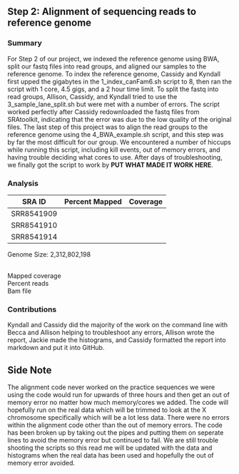 ## Step 2: Alignment of sequencing reads to reference genome

### Summary 

For Step 2 of our project, we indexed the reference genome using BWA, split our fastq files into read groups, and aligned our samples to the reference genome. To index the reference genome, Cassidy and Kyndall first upped the gigabytes in the 1_index_canFam6.sh script to 8, then ran the script with 1 core, 4.5 gigs, and a 2 hour time limit. To split the fastq into read groups, Allison, Cassidy, and Kyndall tried to use the 3_sample_lane_split.sh but were met with a number of errors. The script worked perfectly after Cassidy redownloaded the fastq files from SRAtoolkit, indicating that the error was due to the low quality of the original files. The last step of this project was to align the read groups to the reference genome using the 4_BWA_example.sh script, and this step was by far the most difficult for our group. We encountered a number of hiccups while running this script, including kill events, out of memory errors, and having trouble deciding what cores to use. After days of troubleshooting, we finally got the script to work by __PUT WHAT MADE IT WORK HERE__.


### Analysis
| SRA ID | Percent Mapped | Coverage |
| :-----: | :-----: | :-----: |
| SRR8541909 |  |  |
| SRR8541910 |  |  |
| SRR8541914 |  |  |

Genome Size: 2,312,802,198  
<br>

Mapped coverage  
Percent reads  
Bam file  


### Contributions 

Kyndall and Cassidy did the majority of the work on the command line with Becca and Allison helping to troubleshoot any errors, Allison wrote the report, Jackie made the histograms, and Cassidy formatted the report into markdown and put it into GitHub. 

## Side Note

The alignment code never worked on the practice sequences we were using the code would run for upwards of three hours and then get an out of memory error no matter 
how much memory/cores we added. The code will hopefully run on the real data which will be trimmed to look at the X chromosome specifically which will be a lot less data. There were no errors within the alignment code other than the out of memory errors. The code has been broken up by taking out the pipes and putting them on seperate lines to avoid the memory error but continued to fail. We are still trouble shooting the scripts so this read me will be updated with the data and histograms when the real data has been used and hopefully the out of memory error avoided.
